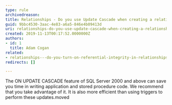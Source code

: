 ```yaml
---
type: rule
archivedreason: 
title: Relationships - Do you use Update Cascade when creating a relationship?
guid: 9bbc4530-3aac-4e83-a6a5-846e4b09413d
uri: relationships-do-you-use-update-cascade-when-creating-a-relationship
created: 2019-11-13T00:17:52.0000000Z
authors:
- id: 1
  title: Adam Cogan
related:
- relationships---do-you-turn-on-referential-integrity-in-relationships
redirects: []

---
```


The ON UPDATE CASCADE feature of SQL Server 2000 and above can save you time in writing application and stored procedure code. We recommend that you take advantage of it. It is also more efficient than using triggers to perform these updates.moved

<!--endintro-->
